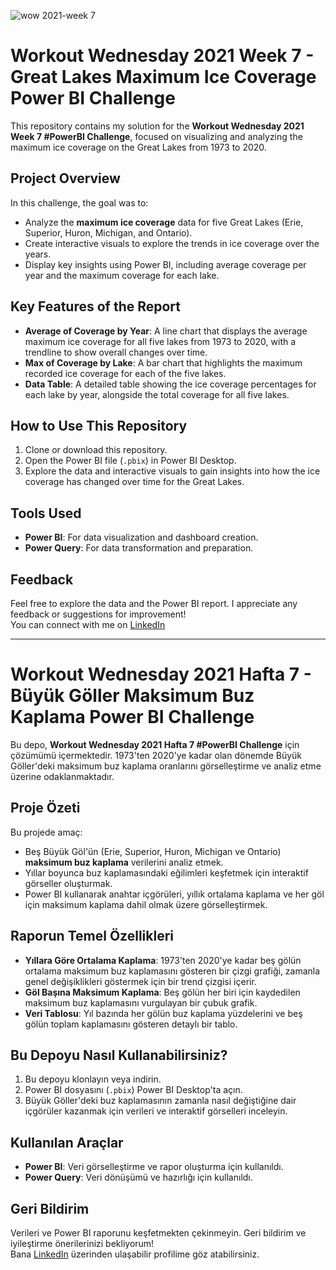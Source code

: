 ![wow 2021-week 7](https://github.com/user-attachments/assets/ab3340eb-9610-4134-a308-2c209ee52738)


# Workout Wednesday 2021 Week 7 - Great Lakes Maximum Ice Coverage Power BI Challenge

This repository contains my solution for the **Workout Wednesday 2021 Week 7 #PowerBI Challenge**, focused on visualizing and analyzing the maximum ice coverage on the Great Lakes from 1973 to 2020.

## Project Overview

In this challenge, the goal was to:
- Analyze the **maximum ice coverage** data for five Great Lakes (Erie, Superior, Huron, Michigan, and Ontario).
- Create interactive visuals to explore the trends in ice coverage over the years.
- Display key insights using Power BI, including average coverage per year and the maximum coverage for each lake.

## Key Features of the Report

- **Average of Coverage by Year**: A line chart that displays the average maximum ice coverage for all five lakes from 1973 to 2020, with a trendline to show overall changes over time.
- **Max of Coverage by Lake**: A bar chart that highlights the maximum recorded ice coverage for each of the five lakes.
- **Data Table**: A detailed table showing the ice coverage percentages for each lake by year, alongside the total coverage for all five lakes.

## How to Use This Repository

1. Clone or download this repository.
2. Open the Power BI file (`.pbix`) in Power BI Desktop.
3. Explore the data and interactive visuals to gain insights into how the ice coverage has changed over time for the Great Lakes.

## Tools Used

- **Power BI**: For data visualization and dashboard creation.
- **Power Query**: For data transformation and preparation.

## Feedback

Feel free to explore the data and the Power BI report. I appreciate any feedback or suggestions for improvement!  
You can connect with me on [LinkedIn](https://www.linkedin.com/in/sevgiyazici-)


------------------------------------------------------------------------------------------------------------


# Workout Wednesday 2021 Hafta 7 - Büyük Göller Maksimum Buz Kaplama Power BI Challenge

Bu depo, **Workout Wednesday 2021 Hafta 7 #PowerBI Challenge** için çözümümü içermektedir. 1973'ten 2020'ye kadar olan dönemde Büyük Göller'deki maksimum buz kaplama oranlarını görselleştirme ve analiz etme üzerine odaklanmaktadır.

## Proje Özeti

Bu projede amaç:
- Beş Büyük Göl'ün (Erie, Superior, Huron, Michigan ve Ontario) **maksimum buz kaplama** verilerini analiz etmek.
- Yıllar boyunca buz kaplamasındaki eğilimleri keşfetmek için interaktif görseller oluşturmak.
- Power BI kullanarak anahtar içgörüleri, yıllık ortalama kaplama ve her göl için maksimum kaplama dahil olmak üzere görselleştirmek.

## Raporun Temel Özellikleri

- **Yıllara Göre Ortalama Kaplama**: 1973'ten 2020'ye kadar beş gölün ortalama maksimum buz kaplamasını gösteren bir çizgi grafiği, zamanla genel değişiklikleri göstermek için bir trend çizgisi içerir.
- **Göl Başına Maksimum Kaplama**: Beş gölün her biri için kaydedilen maksimum buz kaplamasını vurgulayan bir çubuk grafik.
- **Veri Tablosu**: Yıl bazında her gölün buz kaplama yüzdelerini ve beş gölün toplam kaplamasını gösteren detaylı bir tablo.

## Bu Depoyu Nasıl Kullanabilirsiniz?

1. Bu depoyu klonlayın veya indirin.
2. Power BI dosyasını (`.pbix`) Power BI Desktop'ta açın.
3. Büyük Göller'deki buz kaplamasının zamanla nasıl değiştiğine dair içgörüler kazanmak için verileri ve interaktif görselleri inceleyin.


## Kullanılan Araçlar

- **Power BI**: Veri görselleştirme ve rapor oluşturma için kullanıldı.
- **Power Query**: Veri dönüşümü ve hazırlığı için kullanıldı.

## Geri Bildirim

Verileri ve Power BI raporunu keşfetmekten çekinmeyin. Geri bildirim ve iyileştirme önerilerinizi bekliyorum!  
Bana [LinkedIn](https://www.linkedin.com/in/sevgiyazici-) üzerinden ulaşabilir  profilime göz atabilirsiniz.

